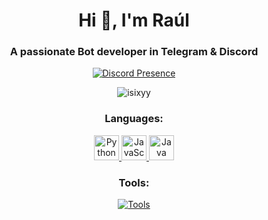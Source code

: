 <h1 align="center">Hi 👋, I'm Raúl</h1>
<h3 align="center">A passionate Bot developer in Telegram & Discord</h3>

<div align="center">

[![Discord Presence](https://lanyard-profile-readme.vercel.app/api/1051448817947521105)](https://discord.gg/DsZmeR2KfB) 
</div>

<p align="center"> 
  <img src="https://komarev.com/ghpvc/?username=isixyy&label=Profile%20views&color=0e75b6&style=flat" alt="isixyy" /> 
</p>

<h3 align="center">Languages:</h3>
<p align="center"> 
  <a href="https://www.python.org" target="_blank" rel="noreferrer"> 
    <img src="https://skillicons.dev/icons?i=python" alt="Python" width="40" height="40"/> 
  </a>
  <a href="https://developer.mozilla.org/en-US/docs/Web/JavaScript" target="_blank" rel="noreferrer"> 
    <img src="https://skillicons.dev/icons?i=js" alt="JavaScript" width="40" height="40"/> 
  </a>
  <a href="https://www.java.com" target="_blank" rel="noreferrer"> 
    <img src="https://skillicons.dev/icons?i=java" alt="Java" width="40" height="40"/> 
  </a>
</p>

<h3 align="center">Tools:</h3>
<p align="center"> 
  <a href="https://skillicons.dev" target="_blank" rel="noreferrer"> 
    <img src="https://skillicons.dev/icons?i=idea,vscode" alt="Tools"/> 
  </a>
</p>
